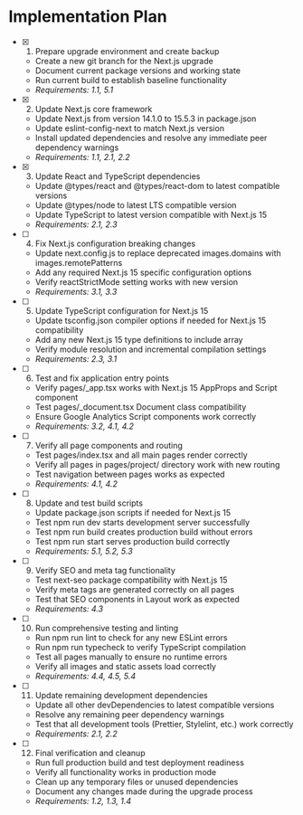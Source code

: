 # Implementation Plan

- [x] 1. Prepare upgrade environment and create backup

  - Create a new git branch for the Next.js upgrade
  - Document current package versions and working state
  - Run current build to establish baseline functionality
  - _Requirements: 1.1, 5.1_

- [x] 2. Update Next.js core framework

  - Update Next.js from version 14.1.0 to 15.5.3 in package.json
  - Update eslint-config-next to match Next.js version
  - Install updated dependencies and resolve any immediate peer dependency warnings
  - _Requirements: 1.1, 2.1, 2.2_

- [x] 3. Update React and TypeScript dependencies

  - Update @types/react and @types/react-dom to latest compatible versions
  - Update @types/node to latest LTS compatible version
  - Update TypeScript to latest version compatible with Next.js 15
  - _Requirements: 2.1, 2.3_

- [ ] 4. Fix Next.js configuration breaking changes

  - Update next.config.js to replace deprecated images.domains with images.remotePatterns
  - Add any required Next.js 15 specific configuration options
  - Verify reactStrictMode setting works with new version
  - _Requirements: 3.1, 3.3_

- [ ] 5. Update TypeScript configuration for Next.js 15

  - Update tsconfig.json compiler options if needed for Next.js 15 compatibility
  - Add any new Next.js 15 type definitions to include array
  - Verify module resolution and incremental compilation settings
  - _Requirements: 2.3, 3.1_

- [ ] 6. Test and fix application entry points

  - Verify pages/\_app.tsx works with Next.js 15 AppProps and Script component
  - Test pages/\_document.tsx Document class compatibility
  - Ensure Google Analytics Script components work correctly
  - _Requirements: 3.2, 4.1, 4.2_

- [ ] 7. Verify all page components and routing

  - Test pages/index.tsx and all main pages render correctly
  - Verify all pages in pages/project/ directory work with new routing
  - Test navigation between pages works as expected
  - _Requirements: 4.1, 4.2_

- [ ] 8. Update and test build scripts

  - Update package.json scripts if needed for Next.js 15
  - Test npm run dev starts development server successfully
  - Test npm run build creates production build without errors
  - Test npm run start serves production build correctly
  - _Requirements: 5.1, 5.2, 5.3_

- [ ] 9. Verify SEO and meta tag functionality

  - Test next-seo package compatibility with Next.js 15
  - Verify meta tags are generated correctly on all pages
  - Test that SEO components in Layout work as expected
  - _Requirements: 4.3_

- [ ] 10. Run comprehensive testing and linting

  - Run npm run lint to check for any new ESLint errors
  - Run npm run typecheck to verify TypeScript compilation
  - Test all pages manually to ensure no runtime errors
  - Verify all images and static assets load correctly
  - _Requirements: 4.4, 4.5, 5.4_

- [ ] 11. Update remaining development dependencies

  - Update all other devDependencies to latest compatible versions
  - Resolve any remaining peer dependency warnings
  - Test that all development tools (Prettier, Stylelint, etc.) work correctly
  - _Requirements: 2.1, 2.2_

- [ ] 12. Final verification and cleanup
  - Run full production build and test deployment readiness
  - Verify all functionality works in production mode
  - Clean up any temporary files or unused dependencies
  - Document any changes made during the upgrade process
  - _Requirements: 1.2, 1.3, 1.4_
